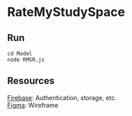 # RateMyStudySpace

## Run

    cd Model
    node RMSR.js

## Resources

[Firebase](https://firebase.google.com/): Authentication, storage, etc.
<br>
[Figma](https://www.figma.com/file/2mfSI6iDxizzNNnHI4NhOz/Rate-My-Study-Room?node-id=0-1): Wireframe
